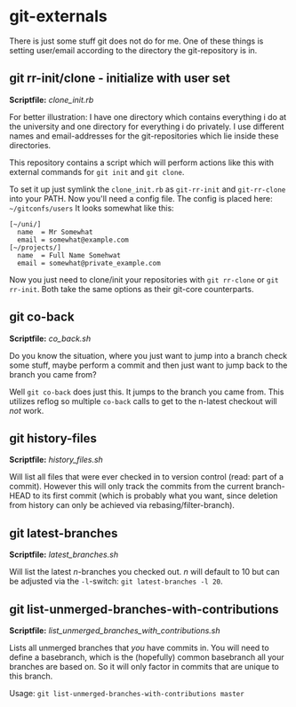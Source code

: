 # git-externals

There is just some stuff git does not do for me. One of these
things is setting user/email according to the directory the
git-repository is in.

## git rr-init/clone - initialize with user set

**Scriptfile:** *clone_init.rb*

For better illustration:
I have one directory which contains everything i do at the
university and one directory for everything i do privately.
I use different names and email-addresses for the git-repositories
which lie inside these directories.

This repository contains a script which will perform actions like
this with external commands for `git init` and `git clone`.

To set it up just symlink the `clone_init.rb` as `git-rr-init` and
`git-rr-clone` into your PATH. Now you'll need a config file.
The config is placed here: `~/gitconfs/users`
It looks somewhat like this:
```
[~/uni/]
  name  = Mr Somewhat
  email = somewhat@example.com
[~/projects/]
  name  = Full Name Somehwat
  email = somewhat@private_example.com
```

Now you just need to clone/init your repositories with `git rr-clone`
or `git rr-init`. Both take the same options as their git-core counterparts.

## git co-back

**Scriptfile:** *co_back.sh*

Do you know the situation, where you just want to jump into a branch check
some stuff, maybe perform a commit and then just want to jump back to the
branch you came from?

Well `git co-back` does just this. It jumps to the branch you came from.
This utilizes reflog so multiple `co-back` calls to get to the n-latest
checkout will *not* work.

## git history-files

**Scriptfile:** *history_files.sh*

Will list all files that were ever checked in to version control (read: part
of a commit). However this will only track the commits from the current
branch-HEAD to its first commit (which is probably what you want, since
deletion from history can only be achieved via rebasing/filter-branch).

## git latest-branches

**Scriptfile:** *latest_branches.sh*

Will list the latest *n*-branches you checked out. *n* will default to 10 but
can be adjusted via the `-l`-switch:
`git latest-branches -l 20`.

## git list-unmerged-branches-with-contributions

**Scriptfile:** *list_unmerged_branches_with_contributions.sh*

Lists all unmerged branches that *you* have commits in. You will
need to define a basebranch, which is the (hopefully) common basebranch
all your branches are based on. So it will only factor in commits that
are unique to this branch.

Usage: `git list-unmerged-branches-with-contributions master`
